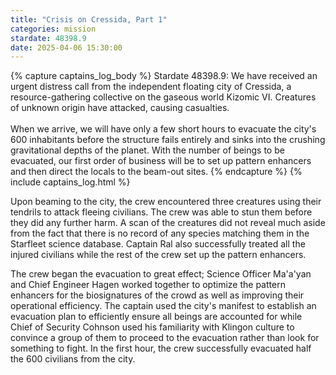 ```yaml
---
title: "Crisis on Cressida, Part 1"
categories: mission
stardate: 48398.9
date: 2025-04-06 15:30:00
---
```


{% capture captains_log_body %}
  Stardate 48398.9: We have received an urgent distress call from the independent floating city of Cressida, a resource-gathering collective on the gaseous world Kizomic VI. Creatures of unknown origin have attacked, causing casualties. <br /><br />When we arrive, we will have only a few short hours to evacuate the city's 600 inhabitants before the structure fails entirely and sinks into the crushing gravitational depths of the planet. With the number of beings to be evacuated, our first order of business will be to set up pattern enhancers and then direct the locals to the beam-out sites.
{% endcapture %}
{% include captains_log.html %}

Upon beaming to the city, the crew encountered three creatures using their tendrils to attack fleeing civilians. The crew was able to stun them before they did any further harm. A scan of the creatures did not reveal much aside from the fact that there is no record of any species matching them in the Starfleet science database. Captain Ral also successfully treated all the injured civilians while the rest of the crew set up the pattern enhancers.

The crew began the evacuation to great effect; Science Officer Ma'a'yan and Chief Engineer Hagen worked together to optimize the pattern enhancers for the biosignatures of the crowd as well as improving their operational efficiency. The captain used the city's manifest to establish an evacuation plan to efficiently ensure all beings are accounted for while Chief of Security Cohnson used his familiarity with Klingon culture to convince a group of them to proceed to the evacuation rather than look for something to fight. In the first hour, the crew successfully evacuated half the 600 civilians from the city.